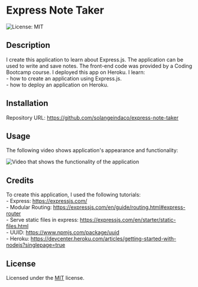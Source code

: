 # Express Note Taker

![License: MIT ](https://img.shields.io/badge/License-MIT-yellow.svg)

## Description

I create this application to learn about Express.js. The application can be used to write and save notes. The front-end code was provided by a Coding Bootcamp course. I deployed this app on Heroku.
I learn:  
    - how to create an application using Express.js.  
    - how to deploy an application on  Heroku.                       

## Installation

Repository URL: https://github.com/solangeindaco/express-note-taker   

## Usage

The following video shows application's appearance and functionality:

![Video that shows the functionality of the application](https://drive.google.com/file/d/1dC6VrtnOccW6nRM4mIZbsU0GzxZcVXkI/view)      

## Credits

To create this application, I used the following tutorials:  
    - Express: https://expressjs.com/       
    - Modular Routing: https://expressjs.com/en/guide/routing.html#express-router        
    - Serve static files in express: https://expressjs.com/en/starter/static-files.html    
    - UUID: https://www.npmjs.com/package/uuid       
    - Heroku: https://devcenter.heroku.com/articles/getting-started-with-nodejs?singlepage=true                                                  

## License

Licensed under the [MIT](LICENSE) license.

